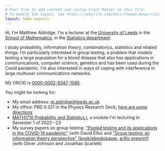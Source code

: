 ```yaml
---
# Feel free to add content and custom Front Matter to this file.
# To modify the layout, see https://jekyllrb.com/docs/themes/#overriding-theme-defaults
layout: home-noposts
---
```


Hi, I'm Matthew Aldridge. I'm a lecturer at the [University of Leeds](https://www.leeds.ac.uk) in the [School of Mathematics](https://eps.leeds.ac.uk/maths), in the [Statistics department](https://eps.leeds.ac.uk/maths-statistics).

I study probability, information theory, combinatorics, statistics and related things. I’m particularly interested in group testing, a problem that models testing a large population for a blood disease that also has applications in communications, computer science, genetics and has been used during the Covid pandemic. I’m also interested in ways of coping with interference in large multiuser communications networks.

My ORCID is [0000-0002-9347-1586](https://orcid.org/0000-0002-9347-1586).

You might be looking for:

* My email address: <m.aldridge@leeds.ac.uk>
* My office: PRD 9.321 in the Physics Research Deck; [here are some directions](./office.html)
* [MATH1710 Probability and Statistics I](https://mpaldridge.github.io/math1710), a module I'm lecturing in Semester 1 of 2022--23
* My survey papers on group testing: ["Pooled testing and its applications in the COVID-19 pandemic"](https://arxiv.org/abs/2105.08845) (with David Ellis) and ["Group testing: an information theory perspective" \[book/ebook/paper](https://doi.org/10.1561/0100000099), [arXiv preprint](https://arxiv.org/abs/1902.06002)] (with Oliver Johnson and Jonathan Scarlett)
